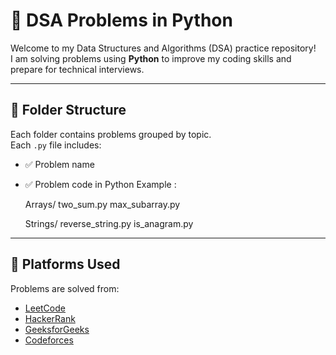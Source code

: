 # 🐍 DSA Problems in Python

Welcome to my Data Structures and Algorithms (DSA) practice repository!  
I am solving problems using **Python** to improve my coding skills and prepare for technical interviews.

---

## 📂 Folder Structure

Each folder contains problems grouped by topic.  
Each `.py` file includes:
- ✅ Problem name
- ✅ Problem code in Python
Example :

    Arrays/ 
    two_sum.py 
    max_subarray.py 

    Strings/ 
    reverse_string.py 
    is_anagram.py

---

## 🚀 Platforms Used

Problems are solved from:
- [LeetCode](https://leetcode.com/)
- [HackerRank](https://www.hackerrank.com/)
- [GeeksforGeeks](https://www.geeksforgeeks.org/)
- [Codeforces](https://codeforces.com/)


